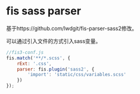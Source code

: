 # fis sass parser

基于https://github.com/lwdgit/fis-parser-sass2修改。

可以通过引入文件的方式引入sass变量。

```javascript
//fis3-conf.js
fis.match('**/*.scss', {
    rExt: '.css',
    parser: fis.plugin('sass2', {
        'import': 'static/css/variables.scss'
    })
});
